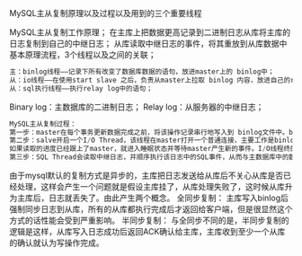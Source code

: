 MySQL主从复制原理以及过程以及用到的三个重要线程

MySQL主从复制工作原理；
在主库上把数据更高记录到二进制日志从库将主库的日志复制到自己的中继日志；
从库读取中继日志的事件，将其重放到从库数据中基本原理流程，3个线程以及之间的关联；
```sql
主：binlog线程——记录下所有改变了数据库数据的语句，放进master上的 binlog中；
从：io线程——在使用start slave 之后，负责从master上拉取 binlog 内容，放进自己的relay log中；
从：sql执行线程——执行relay log中的语句；
```
Binary log：主数据库的二进制日志；
Relay log：从服务器的中继日志；

```sql
MySQL主从复制过程：
第一步：master在每个事务更新数据完成之前，将该操作记录串行地写入到 binlog文件中。binlog 是数据库服务器启动的那一刻起，保存所有修改数据库结构或内容的一个文件。
第二步：salve开启一个I/O Thread，该线程在master打开一个普通连接，主要工作是binlog dump process。
如果读取的进度已经跟上了master，就进入睡眠状态并等待master产生新的事件。I/O线程终的目的是将这些事件写入到中继日志中。
第三步：SQL Thread会读取中继日志，并顺序执行该日志中的SQL事件，从而与主数据库中的数据保持一致。
```
由于mysql默认的复制方式是异步的，主库把日志发送给从库后不关心从库是否已经处理，这样会产生一个问题就是假设主库挂了，从库处理失败了，这时候从库升为主库后，日志就丢失了。由此产生两个概念。
全同步复制：
主库写入binlog后强制同步日志到从库，所有的从库都执行完成后才返回给客户端，但是很显然这个方式的话性能会受到严重影响。
半同步复制：
与全同步不同的是，半同步复制的逻辑是这样，从库写入日志成功后返回ACK确认给主库，主库收到至少一个从库的确认就认为写操作完成。
 
